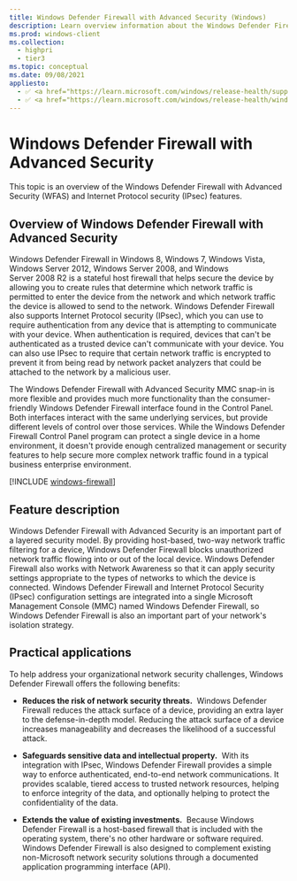 ```yaml
---
title: Windows Defender Firewall with Advanced Security (Windows)
description: Learn overview information about the Windows Defender Firewall with Advanced Security (WFAS) and Internet Protocol security (IPsec) features.
ms.prod: windows-client
ms.collection: 
  - highpri
  - tier3
ms.topic: conceptual
ms.date: 09/08/2021
appliesto: 
  - ✅ <a href="https://learn.microsoft.com/windows/release-health/supported-versions-windows-client" target="_blank">Windows 10 and later</a>
  - ✅ <a href="https://learn.microsoft.com/windows/release-health/windows-server-release-info" target="_blank">Windows Server 2016 and later</a>
---
```


# Windows Defender Firewall with Advanced Security


This topic is an overview of the Windows Defender Firewall with Advanced Security (WFAS) and Internet Protocol security (IPsec) features.

## Overview of Windows Defender Firewall with Advanced Security

Windows Defender Firewall in Windows 8, Windows 7, Windows Vista, Windows Server 2012, Windows Server 2008, and Windows Server 2008 R2 is a stateful host firewall that helps secure the device by allowing you to create rules that determine which network traffic is permitted to enter the device from the network and which network traffic the device is allowed to send to the network. Windows Defender Firewall also supports Internet Protocol security (IPsec), which you can use to require authentication from any device that is attempting to communicate with your device. When authentication is required, devices that can't be authenticated as a trusted device can't communicate with your device. You can also use IPsec to require that certain network traffic is encrypted to prevent it from being read by network packet analyzers that could be attached to the network by a malicious user.

The Windows Defender Firewall with Advanced Security MMC snap-in is more flexible and provides much more functionality than the consumer-friendly Windows Defender Firewall interface found in the Control Panel. Both interfaces interact with the same underlying services, but provide different levels of control over those services. While the Windows Defender Firewall Control Panel program can protect a single device in a home environment, it doesn't provide enough centralized management or security features to help secure more complex network traffic found in a typical business enterprise environment.

[!INCLUDE [windows-firewall](../../../../includes/licensing/windows-firewall.md)]

## Feature description

Windows Defender Firewall with Advanced Security is an important part of a layered security model. By providing host-based, two-way network traffic filtering for a device, Windows Defender Firewall blocks unauthorized network traffic flowing into or out of the local device. Windows Defender Firewall also works with Network Awareness so that it can apply security settings appropriate to the types of networks to which the device is connected. Windows Defender Firewall and Internet Protocol Security (IPsec) configuration settings are integrated into a single Microsoft Management Console (MMC) named Windows Defender Firewall, so Windows Defender Firewall is also an important part of your network's isolation strategy.

## Practical applications


To help address your organizational network security challenges, Windows Defender Firewall offers the following benefits:

-   **Reduces the risk of network security threats.**  Windows Defender Firewall reduces the attack surface of a device, providing an extra layer to the defense-in-depth model. Reducing the attack surface of a device increases manageability and decreases the likelihood of a successful attack.

-   **Safeguards sensitive data and intellectual property.**  With its integration with IPsec, Windows Defender Firewall provides a simple way to enforce authenticated, end-to-end network communications. It provides scalable, tiered access to trusted network resources, helping to enforce integrity of the data, and optionally helping to protect the confidentiality of the data.

-   **Extends the value of existing investments.**  Because Windows Defender Firewall is a host-based firewall that is included with the operating system, there's no other hardware or software required. Windows Defender Firewall is also designed to complement existing non-Microsoft network security solutions through a documented application programming interface (API).


